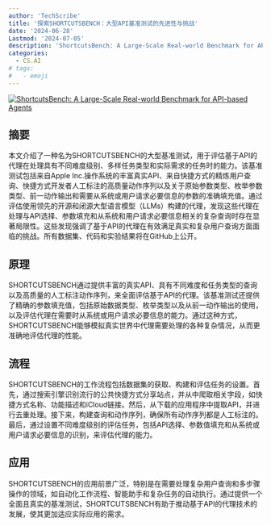 ```yaml
---
author: 'TechScribe'
title: '探索SHORTCUTSBENCH：大型API基准测试的先进性与挑战'
date: '2024-06-28'
Lastmod: '2024-07-05'
description: 'ShortcutsBench: A Large-Scale Real-world Benchmark for API-based Agents'
categories:
  - CS.AI
# tags:
#   - emoji
---
```


[![ShortcutsBench: A Large-Scale Real-world Benchmark for API-based Agents](https://arxiv-research-1301205113.cos.ap-guangzhou.myqcloud.com/images/2407.00132v1.pdf_0.jpg)](https://arxiv.org/abs/2407.00132v1)

## 摘要

本文介绍了一种名为SHORTCUTSBENCH的大型基准测试，用于评估基于API的代理在处理具有不同难度级别、多样任务类型和实际需求的任务时的能力。该基准测试包括来自Apple Inc.操作系统的丰富真实API、来自快捷方式的精炼用户查询、快捷方式开发者人工标注的高质量动作序列以及关于原始参数类型、枚举参数类型、前一动作输出和需要从系统或用户请求必要信息的参数的准确填充值。通过评估使用领先的开源和闭源大型语言模型（LLMs）构建的代理，发现这些代理在处理与API选择、参数填充和从系统和用户请求必要信息相关的复杂查询时存在显著局限性。这些发现强调了基于API的代理在有效满足真实和复杂用户查询方面面临的挑战。所有数据集、代码和实验结果将在GitHub上公开。<!--more-->

## 原理

SHORTCUTSBENCH通过提供丰富的真实API、具有不同难度和任务类型的查询以及高质量的人工标注动作序列，来全面评估基于API的代理。该基准测试还提供了精确的参数填充值，包括原始数据类型、枚举类型以及从前一动作输出的使用，以及评估代理在需要时从系统或用户请求必要信息的能力。通过这种方式，SHORTCUTSBENCH能够模拟真实世界中代理需要处理的各种复杂情况，从而更准确地评估代理的性能。

## 流程

SHORTCUTSBENCH的工作流程包括数据集的获取、构建和评估任务的设置。首先，通过搜索引擎识别流行的公共快捷方式分享站点，并从中爬取相关字段，如快捷方式名称、功能描述和iCloud链接。然后，从下载的应用程序中提取API，并进行去重处理。接下来，构建查询和动作序列，确保所有动作序列都是人工标注的。最后，通过设置不同难度级别的评估任务，包括API选择、参数值填充和从系统或用户请求必要信息的识别，来评估代理的能力。

## 应用

SHORTCUTSBENCH的应用前景广泛，特别是在需要处理复杂用户查询和多步骤操作的领域，如自动化工作流程、智能助手和复杂任务的自动执行。通过提供一个全面且真实的基准测试，SHORTCUTSBENCH有助于推动基于API的代理技术的发展，使其更加适应实际应用的需求。